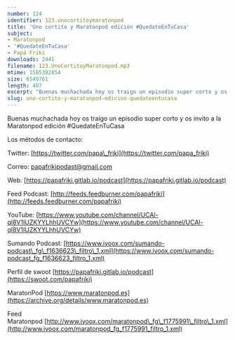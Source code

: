 ```yaml
---
number: 124
identifier: 123.unocortitoymaratonpod
title: 'Uno cortito y Maratonpod edición #QuedateEnTuCasa'
subject:
- Maratonpod
- '#QuedateEnTuCasa'
- Papá Friki
downloads: 2441
filename: 123.UnoCortitoyMaratonpod.mp3
mtime: 1585382854
size: 6549761
length: 407
excerpt: "Buenas muchachada hoy os traigo un episodio super corto y os invito a la Maratonpod edición #QuedateEnTuCasa  \n\nLos métodos de contacto:  \n\nTwitter: [https://twitter.com/papa\\_friki](https://twitter.com/papa_friki)\n\nCorreo: [papafrikipodast@gmail.com](https://archive.org/details/papafrikipodast@gmail.com)\n\nWeb: [https://papafriki.gitlab.io/podcast](https://papafriki.gitlab.io/podcast)\n\nFeed Podcast: [http://feeds.feedburner.com/papafriki](http://feeds.feedburner.com/papafriki)\n\nYouTube: [https://www.youtube.com/channel/UCAl-ql8V1IUZKYYLhhUVCYw](https://www.youtube.com/channel/UCAl-ql8V1IUZKYYLhhUVCYw)  \n\nSumando Podcast: [https://www.ivoox.com/sumando-podcast\\_fg\\_f1636623\\_filtro\\_1.xml](https://www.ivoox.com/sumando-podcast_fg_f1636623_filtro_1.xml)\n\nPerfil de swoot [https://papafriki.gitlab.io/podcast](https://swoot.com/papafriki)\n\nMaratonPod [https://www.maratonpod.es](https://archive.org/details/www.maratonpod.es)\n\nFeed Maratonpod [http://www.ivoox.com/maratonpod\\_fg\\_f1775991\\_filtro\\_1.xml](http://www.ivoox.com/maratonpod_fg_f1775991_filtro_1.xml)"
slug: uno-cortito-y-maratonpod-edicion-quedateentucasa
---
```

Buenas muchachada hoy os traigo un episodio super corto y os invito a la Maratonpod edición #QuedateEnTuCasa

Los métodos de contacto:

Twitter: [https://twitter.com/papa\_friki](https://twitter.com/papa_friki)

Correo: [papafrikipodast@gmail.com](https://archive.org/details/papafrikipodast@gmail.com)

Web: [https://papafriki.gitlab.io/podcast](https://papafriki.gitlab.io/podcast)

Feed Podcast: [http://feeds.feedburner.com/papafriki](http://feeds.feedburner.com/papafriki)

YouTube: [https://www.youtube.com/channel/UCAl-ql8V1IUZKYYLhhUVCYw](https://www.youtube.com/channel/UCAl-ql8V1IUZKYYLhhUVCYw)

Sumando Podcast: [https://www.ivoox.com/sumando-podcast\_fg\_f1636623\_filtro\_1.xml](https://www.ivoox.com/sumando-podcast_fg_f1636623_filtro_1.xml)

Perfil de swoot [https://papafriki.gitlab.io/podcast](https://swoot.com/papafriki)

MaratonPod [https://www.maratonpod.es](https://archive.org/details/www.maratonpod.es)

Feed Maratonpod [http://www.ivoox.com/maratonpod\_fg\_f1775991\_filtro\_1.xml](http://www.ivoox.com/maratonpod_fg_f1775991_filtro_1.xml)